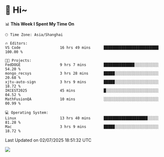 # 👋 Hi~

<!--START_SECTION:waka-->
📊 **This Week I Spent My Time On** 

```text
🕑︎ Time Zone: Asia/Shanghai

🔥 Editors: 
VS Code                  16 hrs 49 mins      █████████████████████████   100.00 % 

🐱‍💻 Projects: 
FedDOGE                  9 hrs 7 mins        ██████████████░░░░░░░░░░░   54.20 % 
mongo_recsys             3 hrs 28 mins       █████░░░░░░░░░░░░░░░░░░░░   20.68 % 
xjtu-auto-sign           3 hrs 9 mins        █████░░░░░░░░░░░░░░░░░░░░   18.72 % 
IKCEST2025               45 mins             █░░░░░░░░░░░░░░░░░░░░░░░░   04.52 % 
MathFusionQA             10 mins             ░░░░░░░░░░░░░░░░░░░░░░░░░   00.99 % 

💻 Operating System: 
Linux                    13 hrs 40 mins      ████████████████████░░░░░   81.28 % 
Mac                      3 hrs 9 mins        █████░░░░░░░░░░░░░░░░░░░░   18.72 % 
```


 Last Updated on 02/07/2025 18:51:32 UTC
<!--END_SECTION:waka-->

![](https://komarev.com/ghpvc/?username=lvdongyi&label=Profile%20views&color=0e75b6&style=flat)
<!---
lvdongyi/lvdongyi is a ✨ special ✨ repository because its `README.md` (this file) appears on your GitHub profile.
You can click the Preview link to take a look at your changes.
--->
